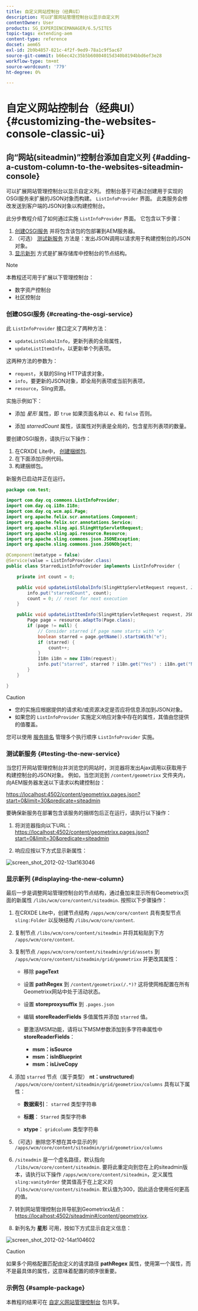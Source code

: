 ```yaml
---
title: 自定义网站控制台（经典UI）
description: 可以扩展网站管理控制台以显示自定义列
contentOwner: User
products: SG_EXPERIENCEMANAGER/6.5/SITES
topic-tags: extending-aem
content-type: reference
docset: aem65
exl-id: 2b9b4857-821c-4f2f-9ed9-78a1c9f5ac67
source-git-commit: b66ec42c35b5b60804015d340b8194bbd6ef3e28
workflow-type: tm+mt
source-wordcount: '779'
ht-degree: 0%

---
```


# 自定义网站控制台（经典UI）{#customizing-the-websites-console-classic-ui}

## 向“网站(siteadmin)”控制台添加自定义列 {#adding-a-custom-column-to-the-websites-siteadmin-console}

可以扩展网站管理控制台以显示自定义列。 控制台基于可通过创建用于实现的OSGI服务来扩展的JSON对象而构建。 `ListInfoProvider` 界面。 此类服务会修改发送到客户端的JSON对象以构建控制台。

此分步教程介绍了如何通过实施 `ListInfoProvider` 界面。 它包含以下步骤：

1. [创建OSGI服务](#creating-the-osgi-service) 并将包含该包的包部署到AEM服务器。
1. （可选） [测试新服务](#testing-the-new-service) 方法是：发出JSON调用以请求用于构建控制台的JSON对象。
1. [显示新列](#displaying-the-new-column) 方式是扩展存储库中控制台的节点结构。

>[!NOTE]
>
>本教程还可用于扩展以下管理控制台：
>
>* 数字资产控制台
>* 社区控制台
>

### 创建OSGI服务 {#creating-the-osgi-service}

此 `ListInfoProvider` 接口定义了两种方法：

* `updateListGlobalInfo`，更新列表的全局属性，
* `updateListItemInfo`，以更新单个列表项。

这两种方法的参数为：

* `request`，关联的Sling HTTP请求对象，
* `info`，要更新的JSON对象，即全局列表项或当前列表项，
* `resource`，Sling资源。

实施示例如下：

* 添加 *星形* 属性，即 `true` 如果页面名称以 *e*、和 `false` 否则。

* 添加 *starredCount* 属性，该属性对列表是全局的，包含星形列表项的数量。

要创建OSGI服务，请执行以下操作：

1. 在CRXDE Lite中， [创建捆绑包](/help/sites-developing/developing-with-crxde-lite.md#managing-a-bundle).
1. 在下面添加示例代码。
1. 构建捆绑包。

新服务已启动并正在运行。

```java
package com.test;

import com.day.cq.commons.ListInfoProvider;
import com.day.cq.i18n.I18n;
import com.day.cq.wcm.api.Page;
import org.apache.felix.scr.annotations.Component;
import org.apache.felix.scr.annotations.Service;
import org.apache.sling.api.SlingHttpServletRequest;
import org.apache.sling.api.resource.Resource;
import org.apache.sling.commons.json.JSONException;
import org.apache.sling.commons.json.JSONObject;

@Component(metatype = false)
@Service(value = ListInfoProvider.class)
public class StarredListInfoProvider implements ListInfoProvider {

    private int count = 0;

    public void updateListGlobalInfo(SlingHttpServletRequest request, JSONObject info, Resource resource) throws JSONException {
        info.put("starredCount", count);
        count = 0; // reset for next execution
    }

    public void updateListItemInfo(SlingHttpServletRequest request, JSONObject info, Resource resource) throws JSONException {
        Page page = resource.adaptTo(Page.class);
        if (page != null) {
            // Consider starred if page name starts with 'e'
            boolean starred = page.getName().startsWith("e");
            if (starred) {
                count++;
            }
            I18n i18n = new I18n(request);
            info.put("starred", starred ? i18n.get("Yes") : i18n.get("No"));
        }
    }

}
```

>[!CAUTION]
>
>* 您的实施应根据提供的请求和/或资源决定是否应将信息添加到JSON对象。
>* 如果您的 `ListInfoProvider` 实施定义响应对象中存在的属性，其值由您提供的值覆盖。
>
>  您可以使用 [服务排名](https://docs.osgi.org/javadoc/r2/org/osgi/framework/Constants.html#SERVICE_RANKING) 管理多个执行顺序 `ListInfoProvider` 实施。

### 测试新服务 {#testing-the-new-service}

当您打开网站管理控制台并浏览您的网站时，浏览器将发出Ajax调用以获取用于构建控制台的JSON对象。 例如，当您浏览到 `/content/geometrixx` 文件夹内，向AEM服务器发送以下请求以构建控制台：

[https://localhost:4502/content/geometrixx.pages.json?start=0&amp;limit=30&amp;predicate=siteadmin](https://localhost:4502/content/geometrixx.pages.json?start=0&amp;limit=30&amp;predicate=siteadmin)

要确保新服务在部署包含该服务的捆绑包后正在运行，请执行以下操作：

1. 将浏览器指向以下URL：
   [https://localhost:4502/content/geometrixx.pages.json?start=0&amp;limit=30&amp;predicate=siteadmin](https://localhost:4502/content/geometrixx.pages.json?start=0&amp;limit=30&amp;predicate=siteadmin)

1. 响应应按以下方式显示新属性：

![screen_shot_2012-02-13at163046](assets/screen_shot_2012-02-13at163046.png)

### 显示新列 {#displaying-the-new-column}

最后一步是调整网站管理控制台的节点结构，通过叠加来显示所有Geometrixx页面的新属性 `/libs/wcm/core/content/siteadmin`. 按照以下步骤操作：

1. 在CRXDE Lite中，创建节点结构 `/apps/wcm/core/content` 具有类型节点 `sling:Folder` 以反映结构 `/libs/wcm/core/content`.

1. 复制节点 `/libs/wcm/core/content/siteadmin` 并将其粘贴到下方 `/apps/wcm/core/content`.

1. 复制节点 `/apps/wcm/core/content/siteadmin/grid/assets` 到 `/apps/wcm/core/content/siteadmin/grid/geometrixx` 并更改其属性：

   * 移除 **pageText**

   * 设置 **pathRegex** 到 `/content/geometrixx(/.*)?`
这将使网格配置在所有Geometrixx网站中处于活动状态。

   * 设置 **storeproxysuffix** 到 `.pages.json`

   * 编辑 **storeReaderFields** 多值属性并添加 `starred` 值。

   * 要激活MSM功能，请将以下MSM参数添加到多字符串属性中 **storeReaderFields**：

      * **msm：isSource**
      * **msm：isInBlueprint**
      * **msm：isLiveCopy**

1. 添加 `starred` 节点（属于类型） **nt：unstructured**) `/apps/wcm/core/content/siteadmin/grid/geometrixx/columns` 具有以下属性：

   * **数据索引**： `starred` 类型字符串

   * **标题**： `Starred` 类型字符串

   * **xtype**： `gridcolumn` 类型字符串

1. （可选）删除您不想在其中显示的列 `/apps/wcm/core/content/siteadmin/grid/geometrixx/columns`

1. `/siteadmin` 是一个虚名路径，默认指向 `/libs/wcm/core/content/siteadmin`.
要将此重定向到您在上的siteadmin版本，请执行以下操作 `/apps/wcm/core/content/siteadmin`，定义属性 `sling:vanityOrder` 使其值高于在上定义的 `/libs/wcm/core/content/siteadmin`. 默认值为300，因此适合使用任何更高的值。

1. 转到网站管理控制台并导航到Geometrixx站点：
   [https://localhost:4502/siteadmin#/content/geometrixx](https://localhost:4502/siteadmin#/content/geometrixx).

1. 新列名为 **星形** 可用，按如下方式显示自定义信息：

![screen_shot_2012-02-14at104602](assets/screen_shot_2012-02-14at104602.png)

>[!CAUTION]
>
>如果多个网格配置匹配由定义的请求路径 **pathRegex** 属性，使用第一个属性，而不是最具体的属性，这意味着配置的顺序很重要。

### 示例包 {#sample-package}

本教程的结果可在 [自定义网站管理控制台](https://localhost:4502/crx/packageshare/index.html/content/marketplace/marketplaceProxy.html?packagePath=/content/companies/public/adobe/packages/helper/customizing-siteadmin) 包共享。
